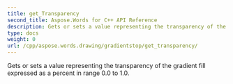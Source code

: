 ```yaml
---
title: get_Transparency
second_title: Aspose.Words for C++ API Reference
description: Gets or sets a value representing the transparency of the gradient fill expressed as a percent in range 0.0 to 1.0. 
type: docs
weight: 0
url: /cpp/aspose.words.drawing/gradientstop/get_transparency/
---
```


Gets or sets a value representing the transparency of the gradient fill expressed as a percent in range 0.0 to 1.0. 


